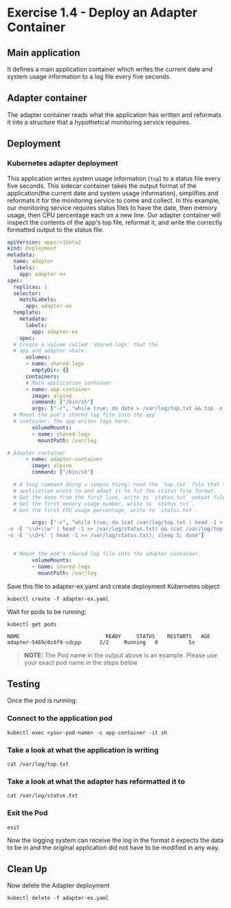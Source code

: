 # Exercise 1.4 - Deploy an Adapter Container

## Main application
It defines a main application container which writes the current date and system usage information to a log file every five seconds. 
## Adapter container 
The adapter container reads what the application has written and reformats it into a structure that a hypothetical monitoring service requires.

## Deployment
### Kubernetes adapter deployment
This application writes system usage information (`top`) to a status file every five seconds. This sidecar container takes the output format of the application(the current date and system usage information), simplifies and reformats it for the monitoring service to come and collect. In this example, our monitoring service requires status files to have the date, then memory usage, then CPU percentage each on a new line. Our adapter container will inspect the contents of the app's top file, reformat it, and write the correctly formatted output to the status file.


```yaml
apiVersion: apps/v1beta2
kind: Deployment
metadata:
  name: adapter
  labels:
    app: adapter-ex
spec:
  replicas: 1
  selector:
    matchLabels:
      app: adapter-ex
  template:
    metadata:
      labels:
        app: adapter-ex
    spec:
  # Create a volume called 'shared-logs' that the
  # app and adapter share.
      volumes:
      - name: shared-logs 
        emptyDir: {}
      containers:
      # Main application container
      - name: app-container
        image: alpine
        command: ["/bin/sh"]
        args: ["-c", "while true; do date > /var/log/top.txt && top -n 1 -b >> /var/log/top.txt; sleep 5;done"]
  # Mount the pod's shared log file into the app 
  # container. The app writes logs here.
        volumeMounts:
        - name: shared-logs
          mountPath: /var/log

# Adapter container
      - name: adapter-container
        image: alpine
        command: ["/bin/sh"]

  # A long command doing a simple thing: read the `top.txt` file that the
  # application wrote to and adapt it to fit the status file format.
  # Get the date from the first line, write to `status.txt` output file.
  # Get the first memory usage number, write to `status.txt`.
  # Get the first CPU usage percentage, write to `status.txt`.

        args: ["-c", "while true; do (cat /var/log/top.txt | head -1 > /var/log/status.txt) && (cat /var/log/top.txt | head -2 | tail -1 | grep
-o -E '\\d+\\w' | head -1 >> /var/log/status.txt) && (cat /var/log/top.txt | head -3 | tail -1 | grep
-o -E '\\d+%' | head -1 >> /var/log/status.txt); sleep 5; done"]


  # Mount the pod's shared log file into the adapter container.
        volumeMounts:
        - name: shared-logs
          mountPath: /var/log
```


Save this file to adapter-ex.yaml and create deployment Kubernetes object:

```console
kubectl create -f adapter-ex.yaml
```

Wait for pods to be running:
```console
kubectl get pods
```

```output
NAME                            READY     STATUS    RESTARTS   AGE
adapter-5469c8c6f9-cdcpp      2/2     Running   0          5s
```

>**NOTE:** The Pod name in the output above is an example. Please use your exact pod name in the steps below

## Testing
Once the pod is running:
   
### Connect to the application pod
```console
kubectl exec <your-pod-name> -c app-container -it sh
``` 
### Take a look at what the application is writing
```ouput
cat /var/log/top.txt
```   
### Take a look at what the adapter has reformatted it to
```output
cat /var/log/status.txt
```
### Exit the Pod
```output
exit
```

Now the logging system can receive the log in the format it expects the data to be in and the original application did not have to be modified in any way.

## Clean Up 

Now delete the Adapter deployment

```console
kubectl delete -f adapter-ex.yaml
```
